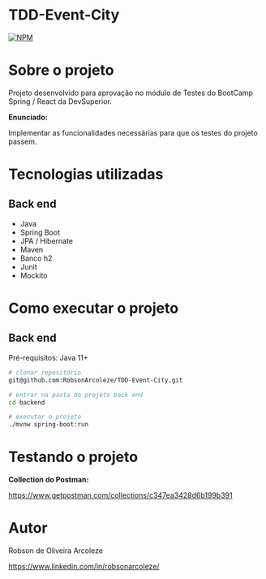 # TDD-Event-City 
[![NPM](https://img.shields.io/npm/l/react)](https://github.com/devsuperior/sds1-wmazoni/blob/master/LICENSE) 

# Sobre o projeto

Projeto desenvolvido para aprovação no módulo de Testes do BootCamp Spring / React  da DevSuperior.

**Enunciado:**

Implementar as funcionalidades necessárias para que os testes do projeto passem.



# Tecnologias utilizadas
## Back end
- Java
- Spring Boot
- JPA / Hibernate
- Maven
- Banco h2
- Junit
- Mockito


# Como executar o projeto

## Back end
Pré-requisitos: Java 11+

```bash
# clonar repositório
git@github.com:RobsonArcoleze/TDD-Event-City.git

# entrar na pasta do projeto back end
cd backend

# executar o projeto
./mvnw spring-boot:run
```

# Testando o projeto

**Collection do Postman:**


https://www.getpostman.com/collections/c347ea3428d6b199b391


# Autor

Robson de Oliveira Arcoleze

https://www.linkedin.com/in/robsonarcoleze/
